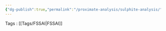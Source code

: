 ```yaml
---
{"dg-publish":true,"permalink":"/proximate-analysis/sulphite-analysis/"}
---
```


Tags : [[Tags/FSSAI\|FSSAI]]